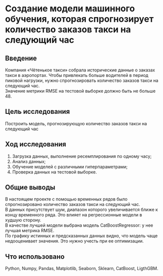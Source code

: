 # Создание модели машинного обучения, которая спрогнозирует количество заказов такси на следующий час

## Введение
Компания «Чётенькое такси» собрала исторические данные о заказах такси в аэропортах. Чтобы привлекать больше водителей в период пиковой нагрузки, нужно спрогнозировать количество заказов такси на следующий час. <br>
Значение метрики RMSE на тестовой выборке должно быть не больше 48.

## Цель исследования
Построить модель, прогнозирующую количество заказов такси на следующий час

## Ход исследования
1. Загрузка данных, выполнение ресемплирования по одному часу;
2. Анализ данных;
3. Обучение моделей с различными гиперпараметрами;
4. Проверка данных на тестовой выборке.

## Общие выводы
В настоящем проекте с помощью временных рядов было спрогнозировано количество заказов такси на следующий час. <br>
В данных присутствует шум, диапазон которого увеличивается ближе к концу временного ряда. Это влияет на регрессионные модели в худшую сторону. <br>
В качестве лучшей модели выбрана модель CatBoostRegressor: у нее лучшая метрика RMSE. <br>
По графику истинных и предсказанных данных видно, что модель чаще недооценивает значения. Это нужно учесть при ее оптимизации. <br>

## Что использовано
Python, Numpy, Pandas, Matplotlib, Seaborn, Sklearn, CatBoost, LigthGBM. <br>

